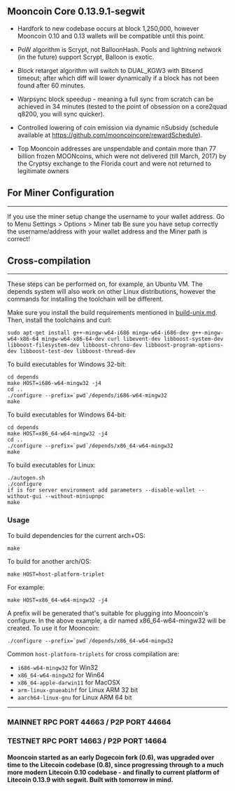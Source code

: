 ## Mooncoin Core 0.13.9.1-segwit


* Hardfork to new codebase occurs at block 1,250,000, however Mooncoin 0.10 and 0.13 wallets will be compatible until this point.

* PoW algorithm is Scrypt, not BalloonHash. Pools and lightning network (in the future) support Scrypt, Balloon is exotic.

* Block retarget algorithm will switch to DUAL_KGW3 with Bitsend timeout; after which diff will lower dynamically if a block has not been found after 60 minutes.

* Warpsync block speedup - meaning a full sync from scratch can be achieved in 34 minutes (tested to the point of obsession on a core2quad q8200, you will sync quicker).

* Controlled lowering of coin emission via dynamic nSubsidy (schedule available at https://github.com/mooncoincore/rewardSchedule).

* Top Mooncoin addresses are unspendable and contain more than 77 billion frozen MOONcoins, which were not delivered (till March, 2017) by the Cryptsy exchange to the Florida court and were not returned to legitimate owners


## For Miner Configuration
-------------------

If you use the miner setup change the username to your wallet address.
Go to Menu Settings > Options > Miner tab
Be sure you have setup correctly the username/address with your wallet address and the Miner path is correct!


## Cross-compilation
-------------------

These steps can be performed on, for example, an Ubuntu VM. The depends system
will also work on other Linux distributions, however the commands for
installing the toolchain will be different.

Make sure you install the build requirements mentioned in
[build-unix.md](/doc/build-unix.md).
Then, install the toolchains and curl:

    sudo apt-get install g++-mingw-w64-i686 mingw-w64-i686-dev g++-mingw-w64-x86-64 mingw-w64-x86-64-dev curl libevent-dev libboost-system-dev libboost-filesystem-dev libboost-chrono-dev libboost-program-options-dev libboost-test-dev libboost-thread-dev

To build executables for Windows 32-bit:

    cd depends
    make HOST=i686-w64-mingw32 -j4
    cd ..
    ./configure --prefix=`pwd`/depends/i686-w64-mingw32
    make

To build executables for Windows 64-bit:

    cd depends
    make HOST=x86_64-w64-mingw32 -j4
    cd ..
    ./configure --prefix=`pwd`/depends/x86_64-w64-mingw32
    make
    
To build executables for Linux:

    ./autogen.sh
    ./configure
    if is for server environment add parameters --disable-wallet --without-gui --without-miniupnpc
    make


### Usage

To build dependencies for the current arch+OS:

    make

To build for another arch/OS:

    make HOST=host-platform-triplet

For example:

    make HOST=x86_64-w64-mingw32 -j4

A prefix will be generated that's suitable for plugging into Mooncoin's
configure. In the above example, a dir named x86_64-w64-mingw32 will be
created. To use it for Mooncoin:

    ./configure --prefix=`pwd`/depends/x86_64-w64-mingw32

Common `host-platform-triplets` for cross compilation are:

- `i686-w64-mingw32` for Win32
- `x86_64-w64-mingw32` for Win64
- `x86_64-apple-darwin11` for MacOSX
- `arm-linux-gnueabihf` for Linux ARM 32 bit
- `aarch64-linux-gnu` for Linux ARM 64 bit
_____



### MAINNET RPC PORT 44663 / P2P PORT 44664
### TESTNET RPC PORT 14663 / P2P PORT 14664

#### Mooncoin started as an early Dogecoin fork (0.6), was upgraded over time to the Litecoin codebase (0.8), since progressing through to a much more modern Litecoin 0.10 codebase - and finally to current platform of Litecoin 0.13.9 with segwit. Built with tomorrow in mind.


